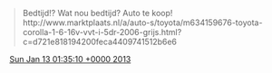 > Bedtijd\!? Wat nou bedtijd? Auto te koop\! http://www\.marktplaats\.nl/a/auto\-s/toyota/m634159676\-toyota\-corolla\-1\-6\-16v\-vvt\-i\-5dr\-2006\-grijs\.html?c\=d721e818194200feca4409741512b6e6

<img src="../../media/tweet.ico" width="12" /> [Sun Jan 13 01:35:10 +0000 2013](https://twitter.com/DromerDenker/status/290270733190455296)